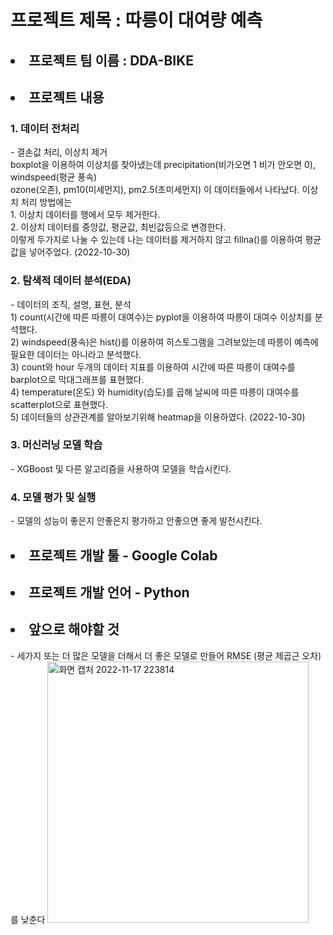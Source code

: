 
<h1> 프로젝트 제목 : 따릉이 대여량 예측 </h1>
<h2> <li> 프로젝트 팀 이름 : DDA-BIKE </li> </h2>
<h2> <li> 프로젝트 내용 </li></h2>
<h3> 1. 데이터 전처리 </h3> 
- 결손값 처리, 이상치 제거 <br>
boxplot을 이용하여 이상치를 찾아냈는데 precipitation(비가오면 1 비가 안오면 0), windspeed(평균 풍속) <br>
ozone(오존), pm10(미세먼지), pm2.5(초미세먼지) 이 데이터들에서 나타났다. 이상치 처리 방법에는 <br>
1. 이상치 데이터를 행에서 모두 제거한다. <br>
2. 이상치 데이터를 중앙값, 평균값, 최빈값등으로 변경한다. <br>
이렇게 두가지로 나눌 수 있는데 나는 데이터를 제거하지 않고 fillna()를 이용하여 평균 값을 넣어주었다. (2022-10-30) <br>
<h3> 2. 탐색적 데이터 분석(EDA) </h3> 
- 데이터의 조직, 설명, 표현, 분석  <br>
1) count(시간에 따른 따릉이 대여수)는 pyplot을 이용하여 따릉이 대여수 이상치를 분석했다. <br>
2) windspeed(풍속)은 hist()를 이용하여 히스토그램을 그려보았는데 따릉이 예측에 필요한 데이터는 아니라고 분석했다.<br>
3) count와 hour 두개의 데이터 지표를 이용하여 시간에 따른 따릉이 대여수를 barplot으로 막대그래프를 표현했다.<br>
4) temperature(온도) 와 humidity(습도)를 곱해 날씨에 따른 따릉이 대여수를 scatterplot으로 표현했다.<br>
5) 데이터들의 상관관계를 알아보기위해 heatmap을 이용하였다. (2022-10-30) <br>
<h3> 3. 머신러닝 모델 학습 </h3> 
- XGBoost 및 다른 알고리즘을 사용하여 모델을 학습시킨다.  

<h3> 4. 모델 평가 및 실행 </h3>
- 모델의 성능이 좋은지 안좋은지 평가하고 안좋으면 좋게 발전시킨다.
<h2> <li>프로젝트 개발 툴 - Google Colab </li> </h2>
<h2> <li> 프로젝트 개발 언어 - Python </li> </h2>
<h2> <li> 앞으로 해야할 것 </li> </h2>
- 세가지 또는 더 많은 모델을 더해서 더 좋은 모델로 만들어 RMSE (평균 제곱근 오차)를 낮춘다

<img width="418" alt="화면 캡처 2022-11-17 223814" src="https://user-images.githubusercontent.com/51151313/202461289-26419a93-b234-448b-bbd5-89fe5efd3626.png">

